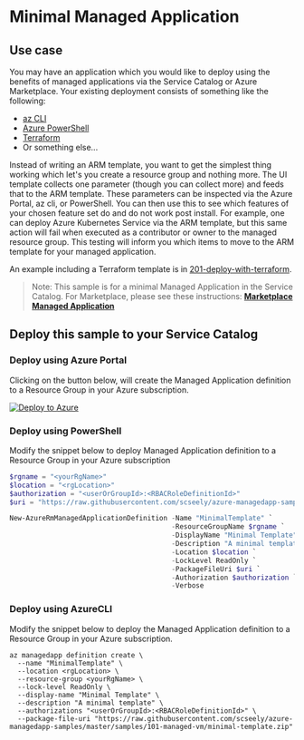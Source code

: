 # Minimal Managed Application

## Use case
You may have an application which you would like to deploy using the benefits of managed applications
via the Service Catalog or Azure Marketplace. Your existing deployment consists of something like the 
following:
* [az CLI](https://docs.microsoft.com/cli/azure/install-azure-cli) 
* [Azure PowerShell](https://docs.microsoft.com/powershell/azure/)
* [Terraform](https://www.terraform.io/docs/providers/azurerm/index.html)
* Or something else...

Instead of writing an ARM template, you want to get the simplest thing working which let's you create a resource group and nothing more. The UI template collects one parameter (though you can collect more) and feeds that to the ARM template. These parameters can be inspected via the Azure Portal, az cli, or PowerShell. You can then use this to see which features of your chosen feature set do and do not work post install. For example, one can deploy Azure Kubernetes Service via the ARM template, but this same action will fail when executed as a contributor or owner to the managed resource group. This testing will inform you which items to move to the ARM template for your managed application. 

An example including a Terraform template is in [201-deploy-with-terraform](../201-deploy-with-terraform).

>Note: This sample is for a minimal Managed Application in the Service Catalog. For Marketplace, please see these instructions:
[**Marketplace Managed Application**](https://docs.microsoft.com/azure/managed-applications/publish-marketplace-app)

## Deploy this sample to your Service Catalog

### Deploy using Azure Portal

Clicking on the button below, will create the Managed Application definition to a Resource Group in your Azure subscription.

[![Deploy to Azure](http://azuredeploy.net/deploybutton.png)](https://portal.azure.com/#create/Microsoft.Template/uri/https%3A%2F%2Fraw.githubusercontent.com%2Fazure%2Fazure-managedapp-samples%2Fmaster%2FManaged%2520Application%2520Sample%2520Packages%2F101-minimal-template%2Fazuredeploy.json)

### Deploy using PowerShell

Modify the snippet below to deploy Managed Application definition to a Resource Group in your Azure subscription

````powershell
$rgname = "<yourRgName>"
$location = "<rgLocation>"
$authorization = "<userOrGroupId>:<RBACRoleDefinitionId>"
$uri = "https://raw.githubusercontent.com/scseely/azure-managedapp-samples/master/Managed Application Sample Packages/101-minimal-template/minimal-template.zip"

New-AzureRmManagedApplicationDefinition -Name "MinimalTemplate" `
                                        -ResourceGroupName $rgname `
                                        -DisplayName "Minimal Template" `
                                        -Description "A minimal template" `
                                        -Location $location `
                                        -LockLevel ReadOnly `
                                        -PackageFileUri $uri `
                                        -Authorization $authorization `
                                        -Verbose
````

### Deploy using AzureCLI

Modify the snippet below to deploy the Managed Application definition to a Resource Group in your Azure subscription.

````azureCLI
az managedapp definition create \
  --name "MinimalTemplate" \
  --location <rgLocation> \
  --resource-group <yourRgName> \
  --lock-level ReadOnly \
  --display-name "Minimal Template" \
  --description "A minimal template" \
  --authorizations "<userOrGroupId>:<RBACRoleDefinitionId>" \
  --package-file-uri "https://raw.githubusercontent.com/scseely/azure-managedapp-samples/master/samples/101-managed-vm/minimal-template.zip"
````